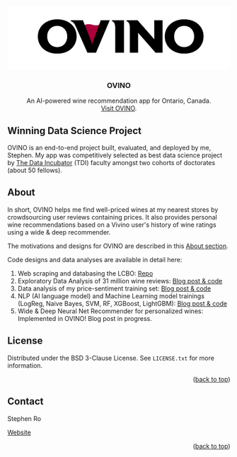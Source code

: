<!-- Improved compatibility of back to top link: See: https://github.com/othneildrew/Best-README-Template/pull/73 -->
<a name="readme-top"></a>
<!--
*** Thanks for checking out the Best-README-Template. If you have a suggestion
*** that would make this better, please fork the repo and create a pull request
*** or simply open an issue with the tag "enhancement".
*** Don't forget to give the project a star!
*** Thanks again! Now go create something AMAZING! :D
-->



<!-- PROJECT SHIELDS -->
<!--
*** I'm using markdown "reference style" links for readability.
*** Reference links are enclosed in brackets [ ] instead of parentheses ( ).
*** See the bottom of this document for the declaration of the reference variables
*** for contributors-url, forks-url, etc. This is an optional, concise syntax you may use.
*** https://www.markdownguide.org/basic-syntax/#reference-style-links
-->


<!-- PROJECT LOGO -->
<br />
<div align="center">
  <a href="https://github.com/royourboat/ovino">
    <img src="static/images/ovino_white.png" alt="Logo" width="1000" >
  </a>

<h3 align="center">OVINO</h3>

  <p align="center">
    An AI-powered wine recommendation app for Ontario, Canada. 
    <br />
    <a href="https://ovino.onrender.com/">Visit OVINO</a>.
  </p>
</div>

## Winning Data Science Project 

OVINO is an end-to-end project built, evaluated, and deployed by me, Stephen. My app was competitively selected as best data science project by [The Data Incubator](https://www.thedataincubator.com/) (TDI) faculty amongst two cohorts of doctorates (about 50 fellows). 


<!-- ABOUT THE PROJECT -->
## About 

In short, OVINO helps me find well-priced wines at my nearest stores by crowdsourcing user reviews containing prices. It also provides personal wine recommendations based on a Vivino user's history of wine ratings using a wide & deep recommender. 

The motivations and designs for OVINO are described in this [About section](https://ovino.onrender.com/about/). 


Code designs and data analyses are available in detail here:

1. Web scraping and databasing the LCBO: [Repo](https://github.com/royourboat/lcbo-web-scraper)
2. Exploratory Data Analysis of 31 million wine reviews: [Blog post & code](https://royourboat.github.io/posts/2023-07-06-vivino-part1/)
3. Data analysis of my price-sentiment training set: [Blog post & code](https://royourboat.github.io/posts/2023-07-10-price-sentiment/)
4. NLP (AI language model) and Machine Learning model trainings (LogReg, Naive Bayes, SVM, RF, XGBoost, LightGBM): [Blog post & code](https://royourboat.github.io/posts/2023-07-11-price-sentiment-2/)
5. Wide & Deep Neural Net Recommender for personalized wines: Implemented in OVINO! Blog post in progress.



<!-- LICENSE -->
## License

Distributed under the BSD 3-Clause License. See `LICENSE.txt` for more information.

<p align="right">(<a href="#readme-top">back to top</a>)</p>



<!-- CONTACT -->
## Contact

Stephen Ro 

[Website](https://royourboat.github.io/)


<p align="right">(<a href="#readme-top">back to top</a>)</p>



<!-- ACKNOWLEDGMENTS ->
## Acknowledgments

* []()
* []()
* []()

<p align="right">(<a href="#readme-top">back to top</a>)</p>



<!-- MARKDOWN LINKS & IMAGES -->
<!-- https://www.markdownguide.org/basic-syntax/#reference-style-links -->
[contributors-shield]: https://img.shields.io/github/contributors/github_username/repo_name.svg?style=for-the-badge
[contributors-url]: https://github.com/github_username/repo_name/graphs/contributors
[forks-shield]: https://img.shields.io/github/forks/github_username/repo_name.svg?style=for-the-badge
[forks-url]: https://github.com/github_username/repo_name/network/members
[stars-shield]: https://img.shields.io/github/stars/github_username/repo_name.svg?style=for-the-badge
[stars-url]: https://github.com/github_username/repo_name/stargazers
[issues-shield]: https://img.shields.io/github/issues/github_username/repo_name.svg?style=for-the-badge
[issues-url]: https://github.com/github_username/repo_name/issues
[license-shield]: https://img.shields.io/github/license/github_username/repo_name.svg?style=for-the-badge
[license-url]: https://github.com/github_username/repo_name/blob/master/LICENSE.txt
[linkedin-shield]: https://img.shields.io/badge/-LinkedIn-black.svg?style=for-the-badge&logo=linkedin&colorB=555
[linkedin-url]: https://linkedin.com/in/linkedin_username
[product-screenshot]: /static/images/ovino_screenshot.png
[Next.js]: https://img.shields.io/badge/next.js-000000?style=for-the-badge&logo=nextdotjs&logoColor=white
[Next-url]: https://nextjs.org/
[React.js]: https://img.shields.io/badge/React-20232A?style=for-the-badge&logo=react&logoColor=61DAFB
[React-url]: https://reactjs.org/
[Vue.js]: https://img.shields.io/badge/Vue.js-35495E?style=for-the-badge&logo=vuedotjs&logoColor=4FC08D
[Vue-url]: https://vuejs.org/
[Angular.io]: https://img.shields.io/badge/Angular-DD0031?style=for-the-badge&logo=angular&logoColor=white
[Angular-url]: https://angular.io/
[Svelte.dev]: https://img.shields.io/badge/Svelte-4A4A55?style=for-the-badge&logo=svelte&logoColor=FF3E00
[Svelte-url]: https://svelte.dev/
[Laravel.com]: https://img.shields.io/badge/Laravel-FF2D20?style=for-the-badge&logo=laravel&logoColor=white
[Laravel-url]: https://laravel.com
[Bootstrap.com]: https://img.shields.io/badge/Bootstrap-563D7C?style=for-the-badge&logo=bootstrap&logoColor=white
[Bootstrap-url]: https://getbootstrap.com
[JQuery.com]: https://img.shields.io/badge/jQuery-0769AD?style=for-the-badge&logo=jquery&logoColor=white
[JQuery-url]: https://jquery.com 
